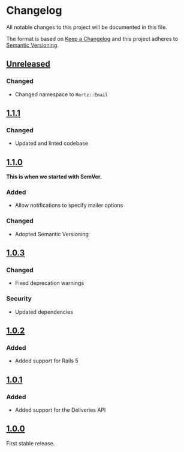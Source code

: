 # Changelog

All notable changes to this project will be documented in this file.

The format is based on [Keep a Changelog](http://keepachangelog.com/en/1.0.0/) and this project
adheres to [Semantic Versioning](http://semver.org/spec/v2.0.0.html).

## [Unreleased]

### Changed

- Changed namespace to `Hertz::Email`

## [1.1.1]

### Changed

- Updated and linted codebase

## [1.1.0]

**This is when we started with SemVer.**

### Added

- Allow notifications to specify mailer options

### Changed

- Adopted Semantic Versioning

## [1.0.3]

### Changed

- Fixed deprecation warnings

### Security

- Updated dependencies

## [1.0.2]

### Added

- Added support for Rails 5

## [1.0.1]

### Added

- Added support for the Deliveries API

## [1.0.0]

First stable release.

[Unreleased]: https://github.com/aldesantis/hertz/compare/v1.1.1...HEAD
[1.1.1]: https://github.com/aldesantis/hertz/compare/v1.1.0...v1.1.1
[1.1.0]: https://github.com/aldesantis/hertz/compare/v1.0.3...v1.1.0
[1.0.3]: https://github.com/aldesantis/hertz/compare/v1.0.2...v1.0.3
[1.0.2]: https://github.com/aldesantis/hertz/compare/v1.0.1...v1.0.2
[1.0.1]: https://github.com/aldesantis/hertz/compare/v1.0.0...v1.0.1
[1.0.0]: https://github.com/aldesantis/hertz/compare/v0.1.0...v1.0.0
